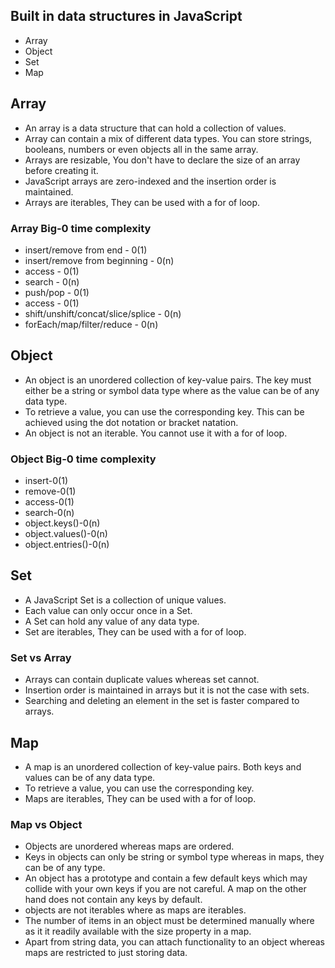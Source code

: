 ## Built in data structures in JavaScript
- Array
- Object
- Set
- Map

## Array
- An array is a data structure that can hold a collection of values.
- Array can contain a mix of different data types. You can store strings, booleans, numbers or even objects all in the same array.
- Arrays are resizable, You don't have to declare the size of an array before creating it.
- JavaScript arrays are zero-indexed and the insertion order is maintained.
- Arrays are iterables, They can be used with a for of loop.

### Array Big-0 time complexity
- insert/remove from end - 0(1)
- insert/remove from beginning - 0(n)
- access - 0(1)
- search - 0(n)
- push/pop - 0(1)
- access - 0(1)
- shift/unshift/concat/slice/splice - 0(n)
- forEach/map/filter/reduce - 0(n)


## Object
- An object is an unordered collection of key-value pairs. The key must either be a string or symbol data type where as the value can be of any data type.
- To retrieve a value, you can use the corresponding key. This can be achieved using the dot notation or bracket natation.
- An object is not an iterable. You cannot use it with a for of loop.

### Object Big-0 time complexity
- insert-0(1)
- remove-0(1)
- access-0(1)
- search-0(n)
- object.keys()-0(n)
- object.values()-0(n)
- object.entries()-0(n)


## Set
- A JavaScript Set is a collection of unique values.
- Each value can only occur once in a Set.
- A Set can hold any value of any data type.
- Set are iterables, They can be used with a for of loop.

### Set vs Array
- Arrays can contain duplicate values whereas set cannot.
- Insertion order is maintained in arrays but it is not the case with sets.
- Searching and deleting an element in the set is faster compared to arrays.


## Map
- A map is an unordered collection of key-value pairs. Both keys and values can be of any data type.
- To retrieve a value, you can use the corresponding key.
- Maps are iterables, They can be used with a for of loop.

### Map vs Object
- Objects are unordered whereas maps are ordered.
- Keys in objects can only be string or symbol type whereas in maps, they can be of any type.
- An object has a prototype and contain a few default keys which may collide with your own keys if you are not careful. A map on the other hand does not contain any keys by default.
- objects are not iterables where as maps are iterables.
- The number of items in an object must be determined manually where as it it readily available with the size property in a map.
- Apart from string data, you can attach functionality to an object whereas maps are restricted to just storing data.

